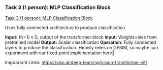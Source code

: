 ### Task 3 (1 person): MLP Classification Block

[Task 3 (1 person): MLP Classification Block](#task-3-1-person-mlp-classification-block)

Uses fully connected architecture to produce classification 

**Input:** (N+1) x D, output of the transformer block
**Input:** Weights+bias from pretrained model
**Output:** Scalar classification
**Operation:** Fully connected layers to produce the classification. Heavily relies on GEMM, so maybe can experiment with our fixed-point implementation here🤷

Impoartant Links: https://viso.ai/deep-learning/vision-transformer-vit/
